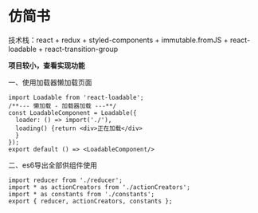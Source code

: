 # 仿简书

技术栈：react + redux + styled-components + immutable.fromJS + react-loadable + react-transition-group

**项目较小，查看实现功能**


一、使用加载器懒加载页面

```
import Loadable from 'react-loadable';
/**--- 懒加载 - 加载器加载 ---**/
const LoadableComponent = Loadable({
  loader: () => import('./'),
  loading() {return <div>正在加载</div>
  }
}); 
export default () => <LoadableComponent/>
```

二、es6导出全部供组件使用

```
import reducer from './reducer';
import * as actionCreators from './actionCreators';
import * as constants from './constants';
export { reducer, actionCreators, constants };
```

